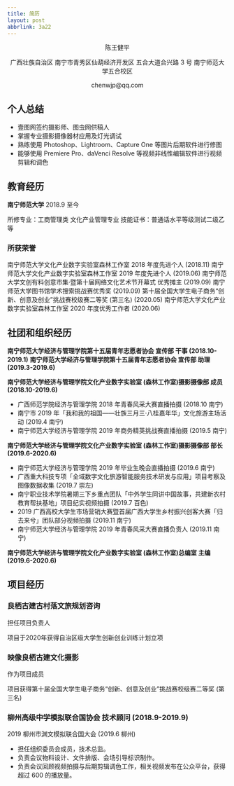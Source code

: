 ```yaml
---
title: 简历
layout: post
abbrlink: 3a22
---
```

<p style="text-align: center"> 陈王健平 </p>

<p style="text-align: center"> 广西壮族自治区 南宁市青秀区仙葫经济开发区 五合大道合兴路 3 号 南宁师范大学五合校区 </p>

<p style="text-align: center"> chenwjp@qq.com </p>

## 个人总结

- 壹图网签约摄影师、图虫网供稿人
-	掌握专业摄影摄像器材应用及灯光调试
-	熟练使⽤ Photoshop、Lightroom、Capture One 等图片后期软件进行修图
-	能够使⽤ Premiere Pro、daVenci Resolve 等视频⾮线性编辑软件进行视频剪辑和调色

## 教育经历

**南宁师范大学** 2018.9 至今

所修专业：工商管理类 文化产业管理专业
技能证书：普通话水平等级测试二级乙等

### 所获荣誉

南宁师范⼤学⽂化产业数字实验室森林⼯作室 2018 年度先进个⼈ (2018.11)
南宁师范⼤学⽂化产业数字实验室森林⼯作室 2019 年度先进个⼈ (2019.06)
南宁师范⼤学⽂创有料创意市集·暨第⼗届⽹络⽂化艺术节开幕式 优秀摊主 (2019.09)
南宁师范大学图书馆学术搜索挑战赛优秀奖 (2019.09)
第十届全国大学生电子商务“创新、创意及创业”挑战赛校级赛二等奖 (第三名) (2020.05)
南宁师范大学文化产业数字实验室森林工作室 2020 年度优秀工作者 (2020.06)

## 社团和组织经历

**南宁师范大学经济与管理学院第十五届青年志愿者协会 宣传部 干事 (2018.10-2019.1)**
**南宁师范大学经济与管理学院第十五届青年志愿者协会 宣传部 助理 (2019.3-2019.6)**

**南宁师范大学经济与管理学院文化产业数字实验室 (森林工作室)摄影摄像部 成员 (2018.10-2019.6)**

- 广西师范学院经济与管理学院 2018 年青春风采大赛直播拍摄 (2018.10 南宁)
- 南宁市 2019 年「我和我的祖国——壮族三月三·八桂嘉年华」文化旅游主场活动 (2019.4 南宁)
- 南宁师范大学经济与管理学院 2019 年商务精英挑战赛直播拍摄 (2019.5 南宁)

**南宁师范大学经济与管理学院文化产业数字实验室 (森林工作室)摄影摄像部 部长 (2019.6-2020.6)**

- 南宁师范大学经济与管理学院 2019 年毕业生晚会直播拍摄 (2019.6 南宁)
- 广西重大科技专项「全域数字文化旅游智能服务技术研发与应用」项目考察及图像数据收集 (2019.7 崇左)
- 南宁职业技术学院暑期三下乡重点团队「中外学生同讲中国故事，共建新农村教育帮扶基地」项目纪实视频拍摄 (2019.7 百色)
- 2019 广西高校大学生市场营销大赛暨首届广西大学生乡村振兴创客大赛「归去来兮」团队部分视频拍摄 (2019.11 南宁)
- 南宁师范大学经济与管理学院 2019 年青春风采大赛直播负责人 (2019.11 南宁)

**南宁师范大学经济与管理学院文化产业数字实验室 (森林工作室)总编室 主编 (2019.6-2020.6)**

## 项目经历

### 良栖古建古村落⽂旅规划咨询

担任项目负责人

项目于2020年获得自治区级大学生创新创业训练计划立项

### 映像良栖古建文化摄影

作为项目成员

项目获得第十届全国大学生电子商务“创新、创意及创业”挑战赛校级赛二等奖 (第三名)

### 柳州高级中学模拟联合国协会 技术顾问 (2018.9-2019.9)

2019 柳州市渊文模拟联合国大会 (2019.6 柳州)

- 担任组织委员会成员，技术总监。
- 负责会议物料设计、文件排版、会场引导标识制作。
- 负责会议回顾视频拍摄与后期剪辑调色工作，相关视频发布在公众平台，获得超过 600 的播放量。
